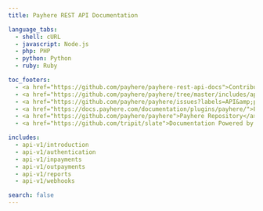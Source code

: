 ```yaml
---
title: Payhere REST API Documentation

language_tabs:
  - shell: cURL
  - javascript: Node.js
  - php: PHP
  - python: Python
  - ruby: Ruby

toc_footers:
  - <a href="https://github.com/payhere/payhere-rest-api-docs">Contributing to WC REST API Docs</a>
  - <a href="https://github.com/payhere/payhere/tree/master/includes/api">REST API Source on GitHub</a>
  - <a href="https://github.com/payhere/payhere/issues?labels=API&amp;page=1&amp;state=open">REST API Issues</a>
  - <a href="https://docs.payhere.com/documentation/plugins/payhere/">Payhere Documentation</a>
  - <a href="https://github.com/payhere/payhere">Payhere Repository</a>
  - <a href="https://github.com/tripit/slate">Documentation Powered by Slate</a>

includes:
  - api-v1/introduction
  - api-v1/authentication
  - api-v1/inpayments
  - api-v1/outpayments
  - api-v1/reports
  - api-v1/webhooks

search: false
---
```

